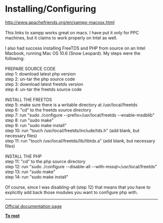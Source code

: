 # Installing/Configuring



http://www.apachefriends.org/en/xampp-macosx.html<br><br>This links to xampp works great on macs. I have put it only for PPC machines, but it claims to work properly on Intel as well. <br><br>I also had success installing FreeTDS and PHP from source on an Intel Macbook, running Mac OS 10.6 (Snow Leopard). My steps were the following:<br><br>PREPARE SOURCE CODE<br>step 1: download latest php version<br>step 2: un-tar the php source code<br>step 3: download latest freetds version<br>step 4: un-tar the freetds source code<br><br>INSTALL THE FREETDS<br>step 5: make sure there is a writable directory at /usr/local/freetds<br>step 6: "cd" to the freetds source directory<br>step 7: run "sudo ./configure --prefix=/usr/local/freetds --enable-msdblib"<br>step 8: run "sudo make"<br>step 9: run "sudo make install"<br>step 10: run "touch /usr/local/freetds/include/tds.h" (add blank, but necessary files)<br>step 11: run "touch /usr/local/freetds/lib/libtds.a" (add blank, but necessary files)<br><br>INSTALL THE PHP<br>step 11: "cd" to the php source directory<br>step 12: run "sudo ./configure --disable-all --with-mssql=/usr/local/freetds"<br>step 13: run "sudo make"<br>step 14: run "sudo make install"<br><br>Of course, since I was disabling-all (step 12) that means that you have to explicitly add back those modules you want to configure php with.  

---

[Official documentation page](https://www.php.net/manual/en/mssql.setup.php)

**[To root](/README.md)**